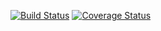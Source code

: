 [![Build Status](https://travis-ci.org/Javivi/ws-go.svg?branch=master)](https://travis-ci.org/Javivi/ws-go)
[![Coverage Status](https://coveralls.io/repos/github/Javivi/ws-go/badge.svg?branch=master)](https://coveralls.io/github/Javivi/ws-go?branch=master)